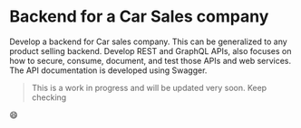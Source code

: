 # Backend for a Car Sales company
Develop a backend for Car sales company. This can be generalized to any product selling backend. Develop REST and GraphQL APIs, also focuses on how to secure, consume, document, and test those APIs and web services. The API documentation is developed using Swagger.

> This is a work in progress and will be updated very soon. Keep checking 

:smile:
